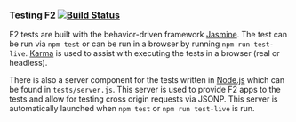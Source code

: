 ### Testing F2 [![Build Status](https://github.com/openf2/f2/actions/workflows/build.yml/badge.svg?branch=master)](https://github.com/OpenF2/F2/actions)

F2 tests are built with the behavior-driven framework [Jasmine](https://jasmine.github.io/). The test can be run via `npm test` or can be run in a browser by running `npm run test-live`. [Karma](https://karma-runner.github.io/) is used to assist with executing the tests in a browser (real or headless).

There is also a server component for the tests written in [Node.js](http://nodejs.org/) which can be found in `tests/server.js`. This server is used to provide F2 apps to the tests and allow for testing cross origin requests via JSONP. This server is automatically launched when `npm test` or `npm run test-live` is run.